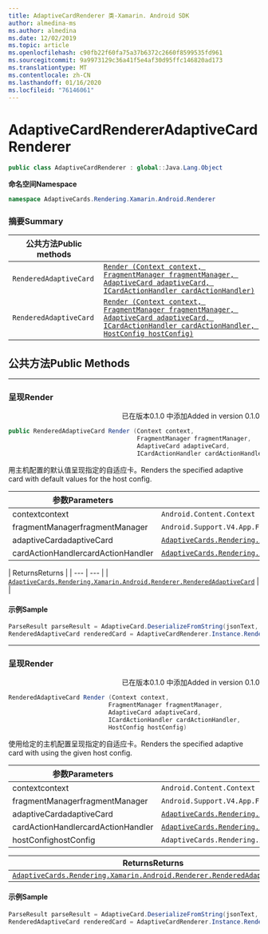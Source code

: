 ```yaml
---
title: AdaptiveCardRenderer 类-Xamarin. Android SDK
author: almedina-ms
ms.author: almedina
ms.date: 12/02/2019
ms.topic: article
ms.openlocfilehash: c90fb22f60fa75a37b6372c2660f8599535fd961
ms.sourcegitcommit: 9a9973129c36a41f5e4af30d95ffc146820ad173
ms.translationtype: MT
ms.contentlocale: zh-CN
ms.lasthandoff: 01/16/2020
ms.locfileid: "76146061"
---
```

# <a name="adaptivecardrenderer"></a><span data-ttu-id="b413f-102">AdaptiveCardRenderer</span><span class="sxs-lookup"><span data-stu-id="b413f-102">AdaptiveCardRenderer</span></span>

```csharp
public class AdaptiveCardRenderer : global::Java.Lang.Object
```

<span data-ttu-id="b413f-103">**命名空间**</span><span class="sxs-lookup"><span data-stu-id="b413f-103">**Namespace**</span></span>
```csharp
namespace AdaptiveCards.Rendering.Xamarin.Android.Renderer
```

### <a name="summary"></a><span data-ttu-id="b413f-104">摘要</span><span class="sxs-lookup"><span data-stu-id="b413f-104">Summary</span></span>

| <span data-ttu-id="b413f-105">公共方法</span><span class="sxs-lookup"><span data-stu-id="b413f-105">Public methods</span></span> | |
| --- | ---- |
| ```RenderedAdaptiveCard``` | [```Render (Context context, FragmentManager fragmentManager, AdaptiveCard adaptiveCard, ICardActionHandler cardActionHandler)```](#render0) |
| ```RenderedAdaptiveCard``` | [```Render (Context context, FragmentManager fragmentManager, AdaptiveCard adaptiveCard, ICardActionHandler cardActionHandler, HostConfig hostConfig)```](#render1) |

## <a name="public-methods"></a><span data-ttu-id="b413f-106">公共方法</span><span class="sxs-lookup"><span data-stu-id="b413f-106">Public Methods</span></span>

---

### <a id="render0"></a><span data-ttu-id="b413f-107">呈现</span><span class="sxs-lookup"><span data-stu-id="b413f-107">Render</span></span>
<p style='text-align:right'><span data-ttu-id="b413f-108">已在版本0.1.0 中添加</span><span class="sxs-lookup"><span data-stu-id="b413f-108">Added in version 0.1.0</span></span></p>

```csharp
public RenderedAdaptiveCard Render (Context context, 
                                    FragmentManager fragmentManager, 
                                    AdaptiveCard adaptiveCard,
                                    ICardActionHandler cardActionHandler)
```

<span data-ttu-id="b413f-109">用主机配置的默认值呈现指定的自适应卡。</span><span class="sxs-lookup"><span data-stu-id="b413f-109">Renders the specified adaptive card with default values for the host config.</span></span>

| <span data-ttu-id="b413f-110">参数</span><span class="sxs-lookup"><span data-stu-id="b413f-110">Parameters</span></span> | |
| --- | --- |
| <span data-ttu-id="b413f-111">context</span><span class="sxs-lookup"><span data-stu-id="b413f-111">context</span></span> | ```Android.Content.Context``` |
| <span data-ttu-id="b413f-112">fragmentManager</span><span class="sxs-lookup"><span data-stu-id="b413f-112">fragmentManager</span></span> | ```Android.Support.V4.App.FragmentManager``` |
| <span data-ttu-id="b413f-113">adaptiveCard</span><span class="sxs-lookup"><span data-stu-id="b413f-113">adaptiveCard</span></span> | [```AdaptiveCards.Rendering.Xamarin.Android.ObjectModel.AdaptiveCard```](adaptivecards-rendering-xamarin-android-objectmodel-adaptivecard.md) |
| <span data-ttu-id="b413f-114">cardActionHandler</span><span class="sxs-lookup"><span data-stu-id="b413f-114">cardActionHandler</span></span> | [```AdaptiveCards.Rendering.Xamarin.Android.Renderer.ActionHandler.ICardActionHandler```](adaptivecards-renderin-xamarin-android-renderer-actionhandler-icardactionhandler.md) |

| <span data-ttu-id="b413f-115">Returns</span><span class="sxs-lookup"><span data-stu-id="b413f-115">Returns</span></span> |
| --- | --- |
| [```AdaptiveCards.Rendering.Xamarin.Android.Renderer.RenderedAdaptiveCard```](adaptivecards-rendering-xamarin-android-renderer-renderedadaptivecard.md) | |

#### <a name="sample"></a><span data-ttu-id="b413f-116">示例</span><span class="sxs-lookup"><span data-stu-id="b413f-116">Sample</span></span>

```csharp
ParseResult parseResult = AdaptiveCard.DeserializeFromString(jsonText, AdaptiveCardRenderer.Version);
RenderedAdaptiveCard renderedCard = AdaptiveCardRenderer.Instance.Render(context, SupportFragmentManager, parseResult.AdaptiveCard, cardActionHandler);
```

---

### <a id="render1"></a><span data-ttu-id="b413f-117">呈现</span><span class="sxs-lookup"><span data-stu-id="b413f-117">Render</span></span>
<p style='text-align:right'><span data-ttu-id="b413f-118">已在版本0.1.0 中添加</span><span class="sxs-lookup"><span data-stu-id="b413f-118">Added in version 0.1.0</span></span></p>

```csharp
RenderedAdaptiveCard Render (Context context, 
                            FragmentManager fragmentManager, 
                            AdaptiveCard adaptiveCard, 
                            ICardActionHandler cardActionHandler, 
                            HostConfig hostConfig)
```

<span data-ttu-id="b413f-119">使用给定的主机配置呈现指定的自适应卡。</span><span class="sxs-lookup"><span data-stu-id="b413f-119">Renders the specified adaptive card with using the given host config.</span></span>

| <span data-ttu-id="b413f-120">参数</span><span class="sxs-lookup"><span data-stu-id="b413f-120">Parameters</span></span> | |
| --- | --- |
| <span data-ttu-id="b413f-121">context</span><span class="sxs-lookup"><span data-stu-id="b413f-121">context</span></span> | ```Android.Content.Context``` |
| <span data-ttu-id="b413f-122">fragmentManager</span><span class="sxs-lookup"><span data-stu-id="b413f-122">fragmentManager</span></span> | ```Android.Support.V4.App.FragmentManager``` |
| <span data-ttu-id="b413f-123">adaptiveCard</span><span class="sxs-lookup"><span data-stu-id="b413f-123">adaptiveCard</span></span> | [```AdaptiveCards.Rendering.Xamarin.Android.ObjectModel.AdaptiveCard```](adaptivecards-rendering-xamarin-android-objectmodel-adaptivecard.md) |
| <span data-ttu-id="b413f-124">cardActionHandler</span><span class="sxs-lookup"><span data-stu-id="b413f-124">cardActionHandler</span></span> | [```AdaptiveCards.Rendering.Xamarin.Android.Renderer.ActionHandler.ICardActionHandler```](adaptivecards-renderin-xamarin-android-renderer-actionhandler-icardactionhandler.md) |
| <span data-ttu-id="b413f-125">hostConfig</span><span class="sxs-lookup"><span data-stu-id="b413f-125">hostConfig</span></span> | ```AdaptiveCards.Rendering.Xamarin.Android.ObjectModel.HostConfig``` |

| <span data-ttu-id="b413f-126">Returns</span><span class="sxs-lookup"><span data-stu-id="b413f-126">Returns</span></span> | |
| --- | --- |
| [```AdaptiveCards.Rendering.Xamarin.Android.Renderer.RenderedAdaptiveCard```](adaptivecards-rendering-xamarin-android-renderer-renderedadaptivecard.md) | |

#### <a name="sample"></a><span data-ttu-id="b413f-127">示例</span><span class="sxs-lookup"><span data-stu-id="b413f-127">Sample</span></span>

```csharp
ParseResult parseResult = AdaptiveCard.DeserializeFromString(jsonText, AdaptiveCardRenderer.Version);
RenderedAdaptiveCard renderedCard = AdaptiveCardRenderer.Instance.Render(context, SupportFragmentManager, parseResult.AdaptiveCard, cardActionHandler, hostConfig);
```